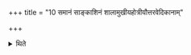 +++
title = "10 समानं साङ्काशिनं शालामुखीयहोत्रीयौत्तरवेदिकानाम्"

+++

<details><summary>थिते</summary>

समानं साङ्काशिनं शालामुखीयहोत्रीयौत्तरवेदिकानाम् १०
</details>
